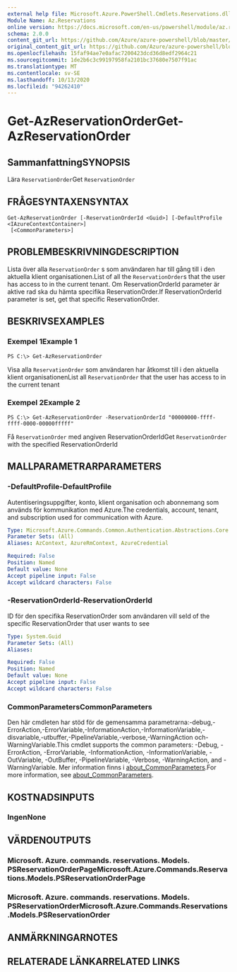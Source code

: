 ```yaml
---
external help file: Microsoft.Azure.PowerShell.Cmdlets.Reservations.dll-Help.xml
Module Name: Az.Reservations
online version: https://docs.microsoft.com/en-us/powershell/module/az.reservations/get-azreservationorder
schema: 2.0.0
content_git_url: https://github.com/Azure/azure-powershell/blob/master/src/Reservations/Reservations/help/Get-AzReservationOrder.md
original_content_git_url: https://github.com/Azure/azure-powershell/blob/master/src/Reservations/Reservations/help/Get-AzReservationOrder.md
ms.openlocfilehash: 15faf94ae7e0afac7200423dcd36d8edf2964c21
ms.sourcegitcommit: 1de2b6c3c99197958fa2101bc37680e7507f91ac
ms.translationtype: MT
ms.contentlocale: sv-SE
ms.lasthandoff: 10/13/2020
ms.locfileid: "94262410"
---
```

# <span data-ttu-id="16865-101">Get-AzReservationOrder</span><span class="sxs-lookup"><span data-stu-id="16865-101">Get-AzReservationOrder</span></span>

## <span data-ttu-id="16865-102">Sammanfattning</span><span class="sxs-lookup"><span data-stu-id="16865-102">SYNOPSIS</span></span>
<span data-ttu-id="16865-103">Lära `ReservationOrder`</span><span class="sxs-lookup"><span data-stu-id="16865-103">Get `ReservationOrder`</span></span>

## <span data-ttu-id="16865-104">FRÅGESYNTAXEN</span><span class="sxs-lookup"><span data-stu-id="16865-104">SYNTAX</span></span>

```
Get-AzReservationOrder [-ReservationOrderId <Guid>] [-DefaultProfile <IAzureContextContainer>]
 [<CommonParameters>]
```

## <span data-ttu-id="16865-105">PROBLEMBESKRIVNING</span><span class="sxs-lookup"><span data-stu-id="16865-105">DESCRIPTION</span></span>
<span data-ttu-id="16865-106">Lista över alla `ReservationOrder` s som användaren har till gång till i den aktuella klient organisationen.</span><span class="sxs-lookup"><span data-stu-id="16865-106">List of all the `ReservationOrder`s that the user has access to in the current tenant.</span></span> <span data-ttu-id="16865-107">Om ReservationOrderId parameter är aktive rad ska du hämta specifika ReservationOrder.</span><span class="sxs-lookup"><span data-stu-id="16865-107">If ReservationOrderId parameter is set, get that specific ReservationOrder.</span></span>

## <span data-ttu-id="16865-108">BESKRIVS</span><span class="sxs-lookup"><span data-stu-id="16865-108">EXAMPLES</span></span>

### <span data-ttu-id="16865-109">Exempel 1</span><span class="sxs-lookup"><span data-stu-id="16865-109">Example 1</span></span>
```
PS C:\> Get-AzReservationOrder
```

<span data-ttu-id="16865-110">Visa alla `ReservationOrder` som användaren har åtkomst till i den aktuella klient organisationen</span><span class="sxs-lookup"><span data-stu-id="16865-110">List all `ReservationOrder` that the user has access to in the current tenant</span></span>

### <span data-ttu-id="16865-111">Exempel 2</span><span class="sxs-lookup"><span data-stu-id="16865-111">Example 2</span></span>
```
PS C:\> Get-AzReservationOrder -ReservationOrderId "00000000-ffff-ffff-0000-00000fffff"
```

<span data-ttu-id="16865-112">Få `ReservationOrder` med angiven ReservationOrderId</span><span class="sxs-lookup"><span data-stu-id="16865-112">Get `ReservationOrder` with the specified ReservationOrderId</span></span>

## <span data-ttu-id="16865-113">MALLPARAMETRAR</span><span class="sxs-lookup"><span data-stu-id="16865-113">PARAMETERS</span></span>

### <span data-ttu-id="16865-114">-DefaultProfile</span><span class="sxs-lookup"><span data-stu-id="16865-114">-DefaultProfile</span></span>
<span data-ttu-id="16865-115">Autentiseringsuppgifter, konto, klient organisation och abonnemang som används för kommunikation med Azure.</span><span class="sxs-lookup"><span data-stu-id="16865-115">The credentials, account, tenant, and subscription used for communication with Azure.</span></span>

```yaml
Type: Microsoft.Azure.Commands.Common.Authentication.Abstractions.Core.IAzureContextContainer
Parameter Sets: (All)
Aliases: AzContext, AzureRmContext, AzureCredential

Required: False
Position: Named
Default value: None
Accept pipeline input: False
Accept wildcard characters: False
```

### <span data-ttu-id="16865-116">-ReservationOrderId</span><span class="sxs-lookup"><span data-stu-id="16865-116">-ReservationOrderId</span></span>
<span data-ttu-id="16865-117">ID för den specifika ReservationOrder som användaren vill se</span><span class="sxs-lookup"><span data-stu-id="16865-117">Id of the specific ReservationOrder that user wants to see</span></span>

```yaml
Type: System.Guid
Parameter Sets: (All)
Aliases:

Required: False
Position: Named
Default value: None
Accept pipeline input: False
Accept wildcard characters: False
```

### <span data-ttu-id="16865-118">CommonParameters</span><span class="sxs-lookup"><span data-stu-id="16865-118">CommonParameters</span></span>
<span data-ttu-id="16865-119">Den här cmdleten har stöd för de gemensamma parametrarna:-debug,-ErrorAction,-ErrorVariable,-InformationAction,-InformationVariable,-disvariable,-utbuffer,-PipelineVariable,-verbose,-WarningAction och-WarningVariable.</span><span class="sxs-lookup"><span data-stu-id="16865-119">This cmdlet supports the common parameters: -Debug, -ErrorAction, -ErrorVariable, -InformationAction, -InformationVariable, -OutVariable, -OutBuffer, -PipelineVariable, -Verbose, -WarningAction, and -WarningVariable.</span></span> <span data-ttu-id="16865-120">Mer information finns i [about_CommonParameters](http://go.microsoft.com/fwlink/?LinkID=113216).</span><span class="sxs-lookup"><span data-stu-id="16865-120">For more information, see [about_CommonParameters](http://go.microsoft.com/fwlink/?LinkID=113216).</span></span>

## <span data-ttu-id="16865-121">KOSTNADS</span><span class="sxs-lookup"><span data-stu-id="16865-121">INPUTS</span></span>

### <span data-ttu-id="16865-122">Ingen</span><span class="sxs-lookup"><span data-stu-id="16865-122">None</span></span>

## <span data-ttu-id="16865-123">VÄRDEN</span><span class="sxs-lookup"><span data-stu-id="16865-123">OUTPUTS</span></span>

### <span data-ttu-id="16865-124">Microsoft. Azure. commands. reservations. Models. PSReservationOrderPage</span><span class="sxs-lookup"><span data-stu-id="16865-124">Microsoft.Azure.Commands.Reservations.Models.PSReservationOrderPage</span></span>

### <span data-ttu-id="16865-125">Microsoft. Azure. commands. reservations. Models. PSReservationOrder</span><span class="sxs-lookup"><span data-stu-id="16865-125">Microsoft.Azure.Commands.Reservations.Models.PSReservationOrder</span></span>

## <span data-ttu-id="16865-126">ANMÄRKNINGAR</span><span class="sxs-lookup"><span data-stu-id="16865-126">NOTES</span></span>

## <span data-ttu-id="16865-127">RELATERADE LÄNKAR</span><span class="sxs-lookup"><span data-stu-id="16865-127">RELATED LINKS</span></span>
